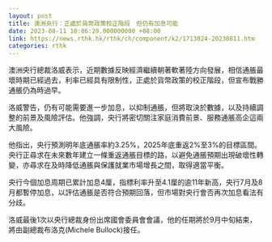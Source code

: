 ```yaml
---
layout: post
title: 澳洲央行：正處於貨幣政策校正階段　但仍有加息可能
date: 2023-08-11 10:06:29.000000000 +08:00
link: https://news.rthk.hk/rthk/ch/component/k2/1713024-20230811.htm
categories: rthk
---
```


澳洲央行總裁洛威表示，近期數據反映經濟繼續朝著軟著陸方向發展，相信通脹最壞時期已經過去，利率已經具有限制性，正處於貨幣政策的校正階段，但宣布戰勝通脹仍為時過早。

洛威警告，仍有可能需要進一步加息，以抑制通脹，但將取決於數據，以及持續調整的前景及風險評估。他強調，央行將密切關注家庭消費前景、服務通脹高企這兩大風險。

他指出，央行預測明年底通脹率約3.25%，2025年底重返2%至3%的目標區間。央行正尋求在未來數年建立一條重返通脹目標的路，以避免通脹預期出現破壞性轉變，亦尋求在及時降低通脹與保護就業市場增長之間，取得適當平衡。

央行今個加息周期已累計加息4厘，指標利率升至4.1厘的逾11年新高，央行7月及8月都暫停加息，以評估通脹是否符合預期回落，但市場對央行會否再次加息看法有分歧。

洛威最後1次以央行總裁身份出席國會委員會會議，他的任期將於9月中旬結束，將由副總裁布洛克(Michele Bullock)接任。
